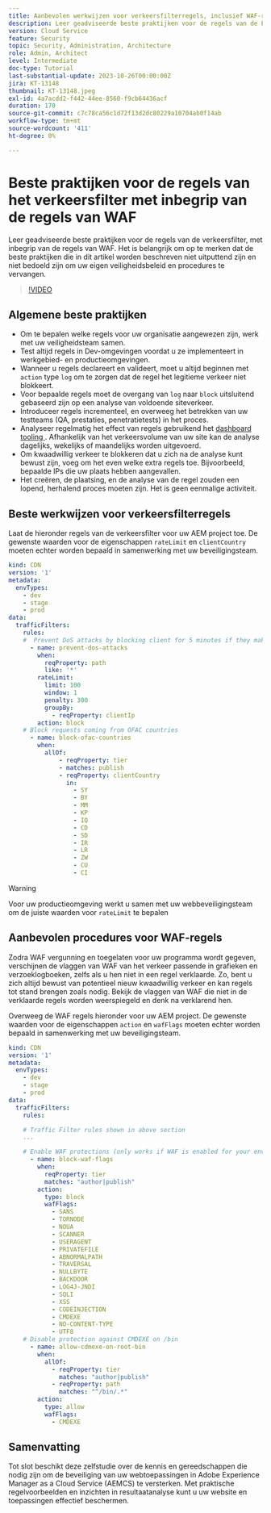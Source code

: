 ```yaml
---
title: Aanbevolen werkwijzen voor verkeersfilterregels, inclusief WAF-regels
description: Leer geadviseerde beste praktijken voor de regels van de Filter van het Verkeer met inbegrip van de regels van WAF.
version: Cloud Service
feature: Security
topic: Security, Administration, Architecture
role: Admin, Architect
level: Intermediate
doc-type: Tutorial
last-substantial-update: 2023-10-26T00:00:00Z
jira: KT-13148
thumbnail: KT-13148.jpeg
exl-id: 4a7acdd2-f442-44ee-8560-f9cb64436acf
duration: 170
source-git-commit: c7c78ca56c1d72f13d2dc80229a10704ab0f14ab
workflow-type: tm+mt
source-wordcount: '411'
ht-degree: 0%

---
```


# Beste praktijken voor de regels van het verkeersfilter met inbegrip van de regels van WAF

Leer geadviseerde beste praktijken voor de regels van de verkeersfilter, met inbegrip van de regels van WAF. Het is belangrijk om op te merken dat de beste praktijken die in dit artikel worden beschreven niet uitputtend zijn en niet bedoeld zijn om uw eigen veiligheidsbeleid en procedures te vervangen.

>[!VIDEO](https://video.tv.adobe.com/v/3425408?quality=12&learn=on)

## Algemene beste praktijken

- Om te bepalen welke regels voor uw organisatie aangewezen zijn, werk met uw veiligheidsteam samen.
- Test altijd regels in Dev-omgevingen voordat u ze implementeert in werkgebied- en productieomgevingen.
- Wanneer u regels declareert en valideert, moet u altijd beginnen met `action` type `log` om te zorgen dat de regel het legitieme verkeer niet blokkeert.
- Voor bepaalde regels moet de overgang van `log` naar `block` uitsluitend gebaseerd zijn op een analyse van voldoende siteverkeer.
- Introduceer regels incrementeel, en overweeg het betrekken van uw testteams (QA, prestaties, penetratietests) in het proces.
- Analyseer regelmatig het effect van regels gebruikend het [ dashboard tooling ](https://github.com/adobe/AEMCS-CDN-Log-Analysis-Tooling). Afhankelijk van het verkeersvolume van uw site kan de analyse dagelijks, wekelijks of maandelijks worden uitgevoerd.
- Om kwaadwillig verkeer te blokkeren dat u zich na de analyse kunt bewust zijn, voeg om het even welke extra regels toe. Bijvoorbeeld, bepaalde IPs die uw plaats hebben aangevallen.
- Het creëren, de plaatsing, en de analyse van de regel zouden een lopend, herhalend proces moeten zijn. Het is geen eenmalige activiteit.

## Beste werkwijzen voor verkeersfilterregels

Laat de hieronder regels van de verkeersfilter voor uw AEM project toe. De gewenste waarden voor de eigenschappen `rateLimit` en `clientCountry` moeten echter worden bepaald in samenwerking met uw beveiligingsteam.

```yaml
kind: CDN
version: '1'
metadata:
  envTypes:
    - dev
    - stage
    - prod
data:
  trafficFilters:
    rules:
    #  Prevent DoS attacks by blocking client for 5 minutes if they make more than 100 requests in 1 second.
      - name: prevent-dos-attacks
        when:
          reqProperty: path
          like: '*'
        rateLimit:
          limit: 100
          window: 1
          penalty: 300
          groupBy:
            - reqProperty: clientIp
        action: block
    # Block requests coming from OFAC countries
      - name: block-ofac-countries
        when:
          allOf:
              - reqProperty: tier
              - matches: publish
              - reqProperty: clientCountry
                in:
                  - SY
                  - BY
                  - MM
                  - KP
                  - IQ
                  - CD
                  - SD
                  - IR
                  - LR
                  - ZW
                  - CU
                  - CI
```

>[!WARNING]
>
>Voor uw productieomgeving werkt u samen met uw webbeveiligingsteam om de juiste waarden voor `rateLimit` te bepalen

## Aanbevolen procedures voor WAF-regels

Zodra WAF vergunning en toegelaten voor uw programma wordt gegeven, verschijnen de vlaggen van WAF van het verkeer passende in grafieken en verzoeklogboeken, zelfs als u hen niet in een regel verklaarde. Zo, bent u zich altijd bewust van potentieel nieuw kwaadwillig verkeer en kan regels tot stand brengen zoals nodig. Bekijk de vlaggen van WAF die niet in de verklaarde regels worden weerspiegeld en denk na verklarend hen.

Overweeg de WAF regels hieronder voor uw AEM project. De gewenste waarden voor de eigenschappen `action` en `wafFlags` moeten echter worden bepaald in samenwerking met uw beveiligingsteam.

```yaml
kind: CDN
version: '1'
metadata:
  envTypes:
    - dev
    - stage
    - prod
data:
  trafficFilters:
    rules:

    # Traffic Filter rules shown in above section
    ...

    # Enable WAF protections (only works if WAF is enabled for your environment)
      - name: block-waf-flags
        when:
          reqProperty: tier
          matches: "author|publish"
        action:
          type: block
          wafFlags:
            - SANS
            - TORNODE
            - NOUA
            - SCANNER
            - USERAGENT
            - PRIVATEFILE
            - ABNORMALPATH
            - TRAVERSAL
            - NULLBYTE
            - BACKDOOR
            - LOG4J-JNDI
            - SQLI
            - XSS
            - CODEINJECTION
            - CMDEXE
            - NO-CONTENT-TYPE
            - UTF8
    # Disable protection against CMDEXE on /bin
      - name: allow-cdmexe-on-root-bin
        when:
          allOf:
            - reqProperty: tier
              matches: "author|publish"
            - reqProperty: path
              matches: "^/bin/.*"
        action:
          type: allow
          wafFlags:
            - CMDEXE
```

## Samenvatting

Tot slot beschikt deze zelfstudie over de kennis en gereedschappen die nodig zijn om de beveiliging van uw webtoepassingen in Adobe Experience Manager as a Cloud Service (AEMCS) te versterken. Met praktische regelvoorbeelden en inzichten in resultaatanalyse kunt u uw website en toepassingen effectief beschermen.



